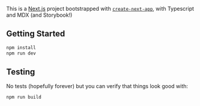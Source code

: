 This is a [Next.js](https://nextjs.org/) project bootstrapped with [`create-next-app`](https://github.com/vercel/next.js/tree/canary/packages/create-next-app), with Typescript and MDX (and Storybook!)

## Getting Started

```bash
npm install
npm run dev
```

## Testing

No tests (hopefully forever) but you can verify that things look good with:

```bash
npm run build
```
